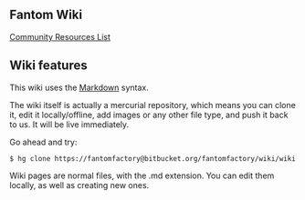 ## Fantom Wiki

[Community Resources List](https://bitbucket.org/fantomfactory/fantom-wiki/wiki/Community%20Resources%20List)

## Wiki features

This wiki uses the [Markdown](http://daringfireball.net/projects/markdown/) syntax.

The wiki itself is actually a mercurial repository, which means you can clone it, edit it locally/offline, add images or any other file type, and push it back to us. It will be live immediately.

Go ahead and try:

```
$ hg clone https://fantomfactory@bitbucket.org/fantomfactory/wiki/wiki
```

Wiki pages are normal files, with the .md extension. You can edit them locally, as well as creating new ones.

